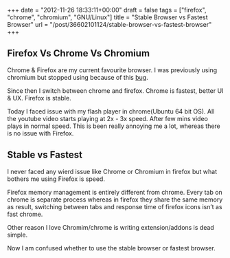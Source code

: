 
+++
date = "2012-11-26 18:33:11+00:00"
draft = false
tags = ["firefox", "chrome", "chromium", "GNU/Linux"]
title = "Stable Browser vs Fastest Browser"
url = "/post/36602101124/stable-browser-vs-fastest-browser"
+++
## Firefox Vs Chrome Vs Chromium

Chrome &amp; Firefox are my current favourite browser. I was previously using chromium but stopped using because of this <a href="https://bugs.launchpad.net/ubuntu/+source/chromium-browser/+bug/1054557" target="_blank">bug</a>.

Since then I switch between chrome and firefox. Chrome is fastest, better UI &amp; UX. Firefox is stable.

Today I faced issue with my flash player in chrome(Ubuntu 64 bit OS). All the youtube video starts playing at 2x - 3x speed. After few mins video plays in normal speed. This is been really annoying me a lot, whereas there is no issue with Firefox.

## Stable vs Fastest

I never faced any wierd issue like Chrome or Chromium in firefox but what bothers me using Firefox is speed.

Firefox memory management is entirely different from chrome. Every tab on chrome is separate process whereas in firefox they share the same memory as result, switching between tabs and response time of firefox icons isn’t as fast chrome.

Other reason I love Chromim/chrome is writing extension/addons is dead simple.

Now I am confused whether to use the stable browser or fastest browser.
